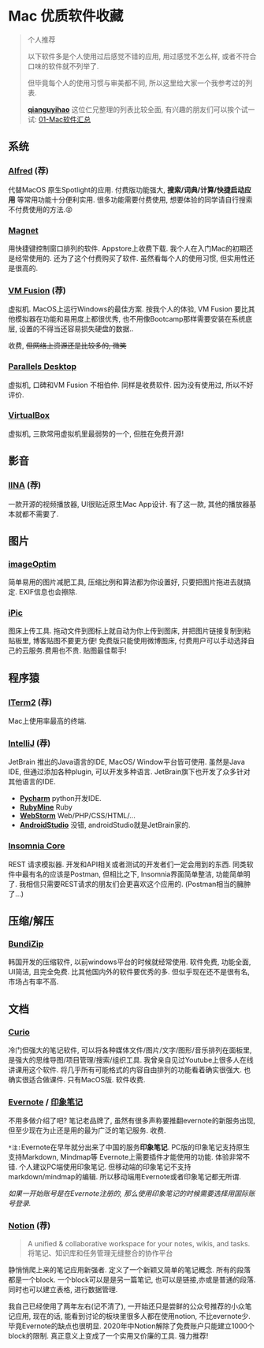 # Mac 优质软件收藏
> 个人推荐
> 
> 以下软件多是个人使用过后感觉不错的应用, 用过感觉不怎么样, 或者不符合口味的软件就不列举了. 
>
> 但毕竟每个人的使用习惯与审美都不同, 所以这里给大家一个我参考过的列表. 
>
> [**qianguyihao**](https://github.com/qianguyihao) 这位仁兄整理的列表比较全面, 有兴趣的朋友们可以挨个试一试: 
> [01-Mac软件汇总](https://github.com/qianguyihao/Mac/blob/master/01-Mac%E8%BD%AF%E4%BB%B6/01-Mac%E8%BD%AF%E4%BB%B6%E6%B1%87%E6%80%BB.md)

## 系统
### [Alfred](https://www.alfredapp.com/) (荐)
代替MacOS 原生Spotlight的应用. 付费版功能强大, **搜索/词典/计算/快捷启动应用** 等常用功能十分便利实用. 很多功能需要付费使用, 想要体验的同学请自行搜索不付费使用的方法.:stuck_out_tongue_closed_eyes:

### [Magnet](https://magnet.crowdcafe.com/)
用快捷键控制窗口排列的软件. Appstore上收费下载. 我个人在入门Mac的初期还是经常使用的. 还为了这个付费购买了软件. 虽然看每个人的使用习惯, 但实用性还是很高的.

### [VM Fusion](https://my.vmware.com/en/web/vmware/info/slug/desktop_end_user_computing/vmware_fusion/11_0) (荐)
虚拟机. MacOS上运行Windows的最佳方案. 按我个人的体验, VM Fusion 要比其他模拟器在功能和易用度上都很优秀, 也不用像Bootcamp那样需要安装在系统底层, 设置的不得当还容易损失硬盘的数据..

收费, ~~但网络上资源还是比较多的, 微笑~~

### [Parallels Desktop](https://www.parallels.cn/products/desktop/)
虚拟机, 口碑和VM Fusion 不相伯仲. 同样是收费软件. 因为没有使用过, 所以不好评价.

### [VirtualBox](https://www.virtualbox.org/wiki/Downloads)
虚拟机, 三款常用虚拟机里最弱势的一个, 但胜在免费开源!

## 影音
### [IINA](https://iina.io/) (荐)
一款开源的视频播放器, UI很贴近原生Mac App设计. 有了这一款, 其他的播放器基本就都不需要了.

## 图片
### [imageOptim](https://imageoptim.com/mac)
简单易用的图片减肥工具, 压缩比例和算法都为你设置好, 只要把图片拖进去就搞定. EXIF信息也会擦除.

### [iPic](https://toolinbox.net/iPic/)
图床上传工具. 拖动文件到图标上就自动为你上传到图床, 并把图片链接复制到粘贴板里, 博客贴图不要更方便! 免费版只能使用微博图床, 付费用户可以手动选择自己的云服务.费用也不贵. 贴图最佳帮手!

## 程序猿
### [ITerm2](https://www.iterm2.com/) (荐)
Mac上使用率最高的终端. 

### [IntelliJ](https://www.jetbrains.com/idea/) (荐)
JetBrain 推出的Java语言的IDE, MacOS/ Window平台皆可使用. 虽然是Java IDE, 但通过添加各种plugin, 可以开发多种语言. JetBrain旗下也开发了众多针对其他语言的IDE. 
  - [**Pycharm**](https://www.jetbrains.com/pycharm/) python开发IDE.
  - [**RubyMine**](https://www.jetbrains.com/ruby/) Ruby
  - [**WebStorm**](https://www.jetbrains.com/webstorm/) Web/PHP/CSS/HTML/...
  - [**AndroidStudio**](https://developer.android.com/studio) 
  没错, androidStudio就是JetBrain家的.

### [Insomnia Core](https://insomnia.rest/download/#mac)
REST 请求模拟器. 开发和API相关或者测试的开发者们一定会用到的东西. 同类软件中最有名的应该是Postman, 但相比之下, Insomnia界面简单整洁, 功能简单明了. 我相信只需要REST请求的朋友们会更喜欢这个应用的. (Postman相当的臃肿了...)

## 压缩/解压
### [BundiZip](https://cn.bandisoft.com/bandizip.mac/)
韩国开发的压缩软件, 以前windows平台的时候就经常使用. 软件免费, 功能全面, UI简洁, 且完全免费. 比其他国内外的软件要优秀的多. 但似乎现在还不是很有名, 市场占有率不高.

## 文档
### [Curio](https://www.zengobi.com/curio/)
冷门但强大的笔记软件, 可以将各种媒体文件/图片/文字/图形/音乐排列在面板里, 是强大的思维导图/项目管理/搜索/组织工具.
我曾亲自见过Youtube上很多人在线讲课用这个软件. 将几乎所有可能格式的内容自由排列的功能看着确实很强大. 也确实很适合做课件. 
只有MacOS版. 软件收费.

### [Evernote](https://evernote.com/intl/zh-cn/) / [印象笔记](https://www.yinxiang.com/)
不用多做介绍了吧? 笔记老品牌了, 虽然有很多声称要推翻evernote的新服务出现, 但至少现在为止还是用的最为广泛的笔记服务. 收费.

`*注:`Evernote在早年就分出来了中国的服务**印象笔记**. PC版的印象笔记支持原生支持Markdown, Mindmap等 Evernote上需要插件才能使用的功能. 体验非常不错. 个人建议PC端使用印象笔记. 但移动端的印象笔记不支持markdown/mindmap的编辑. 所以移动端用Evernote或者印象笔记都无所谓.

*如果一开始账号是在Evernote注册的, 那么使用印象笔记的时候需要选择用国际账号登录.*

### [Notion](https://www.notion.so/desktop) (荐)
> A unified & collaborative workspace for your notes, wikis, and tasks.  
> 将笔记、知识库和任务管理无缝整合的协作平台

静悄悄爬上来的笔记应用新强者. 定义了一个新颖又简单的笔记概念. 所有的段落都是一个block. 一个block可以是是另一篇笔记, 也可以是链接,亦或是普通的段落. 同时也可以建立表格, 进行数据管理.

我自己已经使用了两年左右(记不清了), 一开始还只是尝鲜的公众号推荐的小众笔记应用, 现在的话, 能看到讨论的板块里很多人都在使用notion, 不比evernote少.  毕竟Evernote的缺点也很明显. 2020年中Notion解除了免费账户只能建立1000个block的限制. 真正意义上变成了一个实用又价廉的工具. 强力推荐! 